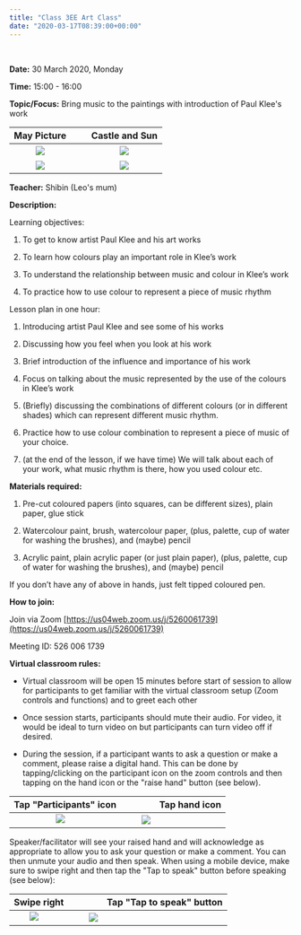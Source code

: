 ```yaml
---
title: "Class 3EE Art Class"
date: "2020-03-17T08:39:00+00:00"
---
```


&nbsp;

**Date:** 30 March 2020, Monday

**Time:** 15:00 - 16:00

**Topic/Focus:** Bring music to the paintings with introduction of Paul Klee's work

**May Picture** | &nbsp; &nbsp; | **Castle and Sun**
:---: | :---: | :---:
![](/images/mayPicture.jpeg) | &nbsp; &nbsp; | ![](/images/castleAndSun.jpg)
![](/images/newHarmony.jpeg) | &nbsp; &nbsp; | ![](/images/redBridge.jpg)

**Teacher:** Shibin (Leo's mum)

**Description:**

Learning objectives:

1. To get to know artist Paul Klee and his art works

2. To learn how colours play an important role in Klee’s work

3. To understand the relationship between music and colour in Klee’s work

4. To practice how to use colour to represent a piece of music rhythm 

Lesson plan in one hour:

1. Introducing artist Paul Klee and see some of his works

2. Discussing how you feel when you look at his work

3. Brief introduction of the influence and importance of his work

4. Focus on talking about the music represented by the use of the colours in Klee’s work

5. (Briefly) discussing the combinations of different colours (or in different shades) which can represent different music rhythm.

6. Practice how to use colour combination to represent a piece of music of your choice. 

7. (at the end of the lesson, if we have time) We will talk about each of your work, what music rhythm is there, how you used colour etc. 

**Materials required:**

1. Pre-cut coloured papers (into squares, can be different sizes), plain paper, glue stick

2. Watercolour paint, brush, watercolour paper, (plus, palette, cup of water for washing the brushes), and (maybe) pencil

3. Acrylic paint, plain acrylic paper (or just plain paper), (plus, palette, cup of water for washing the brushes), and (maybe) pencil

If you don’t have any of above in hands, just felt tipped coloured pen.

**How to join:**

Join via Zoom
[https://us04web.zoom.us/j/5260061739](https://us04web.zoom.us/j/5260061739)

Meeting ID: 526 006 1739

**Virtual classroom rules:**

* Virtual classroom will be open 15 minutes before start of session to allow for participants to get familiar with the virtual classroom setup (Zoom controls and functions) and to greet each other

* Once session starts, participants should mute their audio. For video, it would be ideal to turn video on but participants can turn video off if desired.

* During the session, if a participant wants to ask a question or make a comment, please raise a digital hand. This can be done by tapping/clicking on the participant icon on the zoom controls and then tapping on the hand icon or the "raise hand" button (see below).

**Tap "Participants" icon** | &nbsp; &nbsp; | &nbsp; &nbsp; | **Tap hand icon**
:---: | :---: | :---: | :---:
![](/images/zoomMobile1.jpeg) &nbsp; &nbsp; | &nbsp; &nbsp; | ![](/images/zoomMobile2.jpeg)

Speaker/facilitator will see your raised hand and will acknowledge as appropriate to allow you to ask your question or make a comment. You can then unmute your audio and then speak. When using a mobile device, make sure to swipe right and then tap the "Tap to speak" button before speaking (see below):

**Swipe right** | &nbsp; &nbsp; | &nbsp; &nbsp; | **Tap "Tap to speak" button**
:---: | :---: | :---: | :---:
![](/images/zoomMobile3.jpeg) &nbsp; &nbsp; | &nbsp; &nbsp; | ![](/images/zoomMobile4.jpeg)





<br/>
<br/>


 